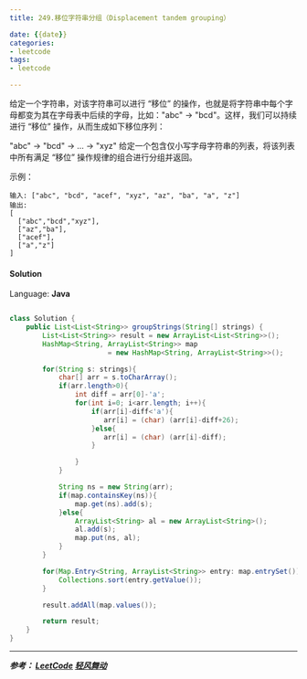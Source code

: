 ```yaml
---
title: 249.移位字符串分组（Displacement tandem grouping）

date: {{date}}
categories:
- leetcode
tags:
- leetcode

---
```


给定一个字符串，对该字符串可以进行 “移位” 的操作，也就是将字符串中每个字母都变为其在字母表中后续的字母，比如："abc" -> "bcd"。这样，我们可以持续进行 “移位” 操作，从而生成如下移位序列：

"abc" -> "bcd" -> ... -> "xyz"
给定一个包含仅小写字母字符串的列表，将该列表中所有满足 “移位” 操作规律的组合进行分组并返回。

示例：
```
输入: ["abc", "bcd", "acef", "xyz", "az", "ba", "a", "z"]
输出: 
[
  ["abc","bcd","xyz"],
  ["az","ba"],
  ["acef"],
  ["a","z"]
]
```

#### Solution

Language: **Java**

```java

class Solution {
    public List<List<String>> groupStrings(String[] strings) {
        List<List<String>> result = new ArrayList<List<String>>();
        HashMap<String, ArrayList<String>> map
                        = new HashMap<String, ArrayList<String>>();

        for(String s: strings){
            char[] arr = s.toCharArray();
            if(arr.length>0){
                int diff = arr[0]-'a';
                for(int i=0; i<arr.length; i++){
                    if(arr[i]-diff<'a'){
                       arr[i] = (char) (arr[i]-diff+26);
                    }else{
                       arr[i] = (char) (arr[i]-diff);
                    }

                }
            }

            String ns = new String(arr);
            if(map.containsKey(ns)){
                map.get(ns).add(s);
            }else{
                ArrayList<String> al = new ArrayList<String>();
                al.add(s);
                map.put(ns, al);
            }
        }

        for(Map.Entry<String, ArrayList<String>> entry: map.entrySet()){
            Collections.sort(entry.getValue());
        }

        result.addAll(map.values());

        return result;
    }
}

```

---
***参考：
[LeetCode](https://leetcode-cn.com/problems/group-shifted-strings/)
[轻风舞动](https://www.cnblogs.com/lightwindy/p/8727587.html)***
